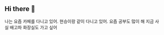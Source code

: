 ## Hi there 👋
나는 요즘 카페를 다니고 있어.
현승이랑 같이 다니고 있어.
요즘 공부도 많이 해
지금 사실 배고파
화장실도 가고 싶어
<!--
**ysleecn1234/ysleecn1234** is a ✨ _special_ ✨ repository because its `README.md` (this file) appears on your GitHub profile.

Here are some ideas to get you started:

- 🔭 I’m currently working on ...
- 🌱 I’m currently learning ...
- 👯 I’m looking to collaborate on ...
- 🤔 I’m looking for help with ...
- 💬 Ask me about ...
- 📫 How to reach me: ...
- 😄 Pronouns: ...
- ⚡ Fun fact: ...
-->
